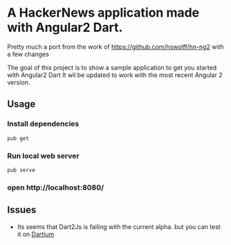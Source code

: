 # A HackerNews application made with Angular2 Dart.

Pretty much a port from the work of https://github.com/hswolff/hn-ng2 with a few changes

The goal of this project is to show a sample application to get you started with Angular2 Dart
It wil be updated to work with the most recent Angular 2 version. 

## Usage

### Install dependencies 
`pub get`
### Run local web server
`pub serve`
### open http://localhost:8080/

## Issues
- Its seems that Dart2Js is failing with the current alpha. but you can test it on 
[Dartium](https://www.dartlang.org/tools/dartium/)
